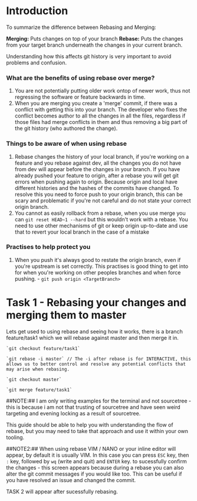 # Introduction

To summarize the difference between Rebasing and Merging:

**Merging:** Puts changes on top of your branch
**Rebase:** Puts the changes from your target branch underneath the changes in your current branch.

Understanding how this affects git history is very important to avoid problems and confusion.

### What are the benefits of using rebase over merge?

 1. You are not potentially putting older work ontop of newer work, thus not regressing the software or feature backwards in time.
 2. When you are merging you create a 'merge' commit, if there was a conflict with getting this into your branch. The developer who fixes the conflict becomes author to all the changes in all the files, regardless if those files had merge conflicts in them and thus removing a big part of the git history (who authored the change).

### Things to be aware of when using rebase

 1. Rebase changes the history of your local branch, if you're working on a feature and you rebase against dev, all the changes you do not have from dev will appear before the changes in your branch. If you have already pushed your feature to origin, after a rebase you will get git errors when pushing again to origin. Because origin and local have different histories and the hashes of the commits have changed. To resolve this you need to force push to your origin branch, this can be scary and problematic if you're not careful and do not state your correct origin branch.
 2. You cannot as easily rollback from a rebase, when you use merge you can `git reset HEAD~1 --hard` but this wouldn't work with a rebase. You need to use other mechanisms of git or keep origin up-to-date and use that to revert your local branch in the case of a mistake

### Practises to help protect you

1. When you push it's always good to restate the origin branch, even if you're upstream is set correctly. This practises is good thing to get into for when you're working on other peoples branches and when force pushing. - `git push origin <TargetBranch>`

# Task 1 - Rebasing your changes and merging them to master

Lets get used to using rebase and seeing how it works, there is a branch feature/task1 which we will rebase against master and then merge it in.

    `git checkout feature/task1`

    `git rebase -i master` // The -i after rebase is for INTERACTIVE, this allows us to better control and resolve any potential conflicts that may arise when rebasing.

    `git checkout master`

    `git merge feature/task1`


##NOTE:## I am only writing examples for the terminal and not sourcetree - this is because i am not that trusting of sourcetree and have seen weird targeting and evening locking as a result of sourcetree.

This guide should be able to help you with understanding the flow of rebase, but you may need to take that approach and use it within your own tooling.

##NOTE2:## When using rebase VIM / NANO or your inline editor will appear, by default it is usually VIM. In this case you can press `ESC` key, then `:` key, followed by `wq` (write and quit) and `ENTER` key. to sucessfully confirm the changes - this screen appears because during a rebase you can also alter the git commit messages if you would like too. This can be useful if you have resolved an issue and changed the commit.

TASK 2 will appear after sucessfully rebasing.
